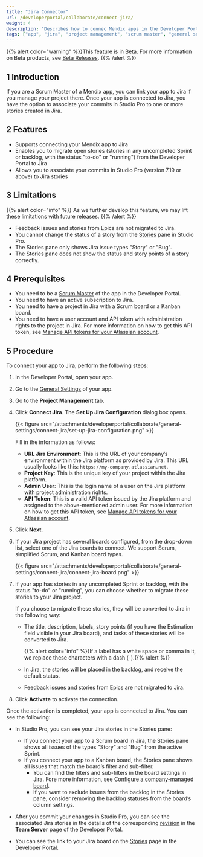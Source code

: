 ```yaml
---
title: "Jira Connector"
url: /developerportal/collaborate/connect-jira/
weight: 4
description: "Describes how to connec Mendix apps in the Developer Portal to Jira."
tags: ["app", "jira", "project management", "scrum master", "general settings", Developer Portal", "Scrum Master"]
---
```


{{% alert color="warning" %}}This feature is in Beta. For more information on Beta products, see [Beta Releases](https://github.com/mendix/docs/blob/development/releasenotes/beta-features). {{% /alert %}}

## 1 Introduction

If you are a Scrum Master of a Mendix app, you can link your app to Jira if you manage your project there. Once your app is connected to Jira, you have the option to associate your commits in Studio Pro to one or more stories created in Jira. 

## 2 Features

* Supports connecting your Mendix app to Jira
* Enables you to migrate open stories (stories in any uncompleted Sprint or backlog, with the status "to-do" or "running") from the Developer Portal to Jira
* Allows you to associate your commits in Studio Pro (version 7.19 or above) to Jira stories

## 3 Limitations

{{% alert color="info" %}}
As we further develop this feature, we may lift these limitations with future releases.
{{% /alert %}}

- Feedback issues and stories from Epics are not migrated to Jira.
- You cannot change the status of a story from the [Stories](/refguide/stories-pane/)  pane in Studio Pro.
- The Stories pane only shows Jira issue types "Story" or "Bug".
- The Stories pane does not show the status and story points of a story correctly.

## 4 Prerequisites

- You need to be a [Scrum Master](/developerportal/collaborate/app-roles/#team-roles) of the app in the Developer Portal.
- You need to have an active subscription to Jira.
- You need to have a project in Jira with a Scrum board or a Kanban board.
- You need to have a user account and API token with administration rights to the project in Jira. For more information on how to get this API token, see [Manage API tokens for your Atlassian account](https://support.atlassian.com/atlassian-account/docs/manage-api-tokens-for-your-atlassian-account/).

## 5 Procedure

To connect your app to Jira, perform the following steps:

1. In the Developer Portal, open your app.

2. Go to the [General Settings](/developerportal/collaborate/general-settings/) of your app.

3. Go to the **Project Management** tab.

4. Click **Connect Jira**. The **Set Up Jira Configuration** dialog box opens.

    {{< figure src="/attachments/developerportal/collaborate/general-settings/connect-jira/set-up-jira-configuration.png"   >}}

    Fill in the information as follows:

    * **URL Jira Environment**: This is the URL of your company’s environment within the Jira platform as provided by Jira. This URL usually looks like this: `https://my-company.atlassian.net`.
    * **Project Key**: This is the unique key of your project within the Jira platform.
    * **Admin User**: This is the login name of a user on the Jira platform with project administration rights.
    * **API Token**: This is a valid API token issued by the Jira platform and assigned to the above-mentioned admin user. For more information on how to get this API token, see [Manage API tokens for your Atlassian account](https://support.atlassian.com/atlassian-account/docs/manage-api-tokens-for-your-atlassian-account/).

5. Click **Next**. 

6. If your Jira project has several boards configured, from the drop-down list, select one of the Jira boards to connect. We support Scrum, simplified Scrum, and Kanban board types.

    {{< figure src="/attachments/developerportal/collaborate/general-settings/connect-jira/connect-jira-board.png"   >}}

7. If your app has stories in any uncompleted Sprint or backlog, with the status "to-do" or "running", you can choose whether to migrate these stories to your Jira project. 

    If you choose to migrate these stories, they will be converted to Jira in the following way:

    -  The title, description, labels, story points (if you have the Estimation field visible in your Jira board), and tasks of these stories will be converted to Jira.

        {{% alert color="info" %}}If a label has a white space or comma in it, we replace these characters with a dash (-).{{% /alert %}}

    -  In Jira, the stories will be placed in the backlog, and receive the default status.

    - Feedback issues and stories from Epics are not migrated to Jira.

8. Click **Activate** to activate the connection. 

Once the activation is completed, your app is connected to Jira. You can see the following:

* In Studio Pro, you can see your Jira stories in the Stories pane:
  * If you connect your app to a Scrum board in Jira, the Stories pane shows all issues of the types "Story" and "Bug" from the active Sprint.
  * If you connect your app to a Kanban board, the Stories pane shows all issues that match the board’s filter and sub-filter. 
    * You can find the filters and sub-filters in the board settings in Jira. Fore more information, see [Configure a company-managed board](https://support.atlassian.com/jira-software-cloud/docs/configure-a-company-managed-board/). 
    * If you want to exclude issues from the backlog in the Stories pane, consider removing the backlog statuses from the board’s column settings.

* After you commit your changes in Studio Pro, you can see the associated Jira stories in the details of the corresponding [revision](/developerportal/collaborate/team-server/#revision-details) in the **Team Server** page of the Developer Portal.

* You can see the link to your Jira board on the [Stories](/developerportal/collaborate/stories/) page in the Developer Portal.
